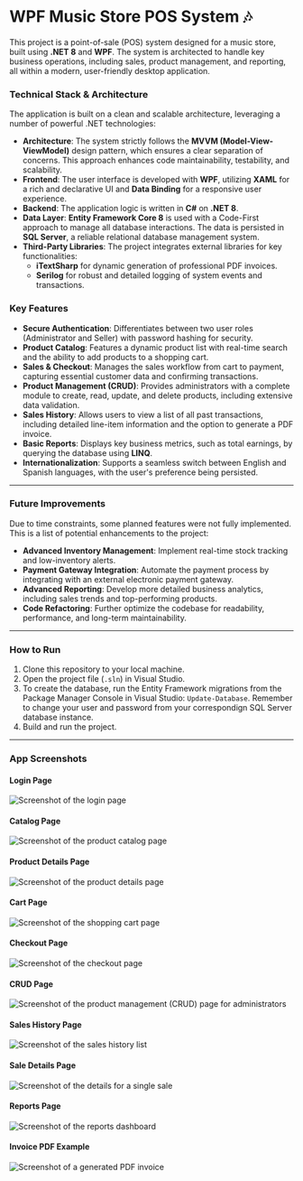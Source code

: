 # WPF Music Store POS System 🎶

This project is a point-of-sale (POS) system designed for a music store, built using **.NET 8** and **WPF**. The system is architected to handle key business operations, including sales, product management, and reporting, all within a modern, user-friendly desktop application.

### Technical Stack & Architecture

The application is built on a clean and scalable architecture, leveraging a number of powerful .NET technologies:

* **Architecture**: The system strictly follows the **MVVM (Model-View-ViewModel)** design pattern, which ensures a clear separation of concerns. This approach enhances code maintainability, testability, and scalability.
* **Frontend**: The user interface is developed with **WPF**, utilizing **XAML** for a rich and declarative UI and **Data Binding** for a responsive user experience.
* **Backend**: The application logic is written in **C#** on **.NET 8**.
* **Data Layer**: **Entity Framework Core 8** is used with a Code-First approach to manage all database interactions. The data is persisted in **SQL Server**, a reliable relational database management system.
* **Third-Party Libraries**: The project integrates external libraries for key functionalities:
    * **iTextSharp** for dynamic generation of professional PDF invoices.
    * **Serilog** for robust and detailed logging of system events and transactions.

### Key Features

* **Secure Authentication**: Differentiates between two user roles (Administrator and Seller) with password hashing for security.
* **Product Catalog**: Features a dynamic product list with real-time search and the ability to add products to a shopping cart.
* **Sales & Checkout**: Manages the sales workflow from cart to payment, capturing essential customer data and confirming transactions.
* **Product Management (CRUD)**: Provides administrators with a complete module to create, read, update, and delete products, including extensive data validation.
* **Sales History**: Allows users to view a list of all past transactions, including detailed line-item information and the option to generate a PDF invoice.
* **Basic Reports**: Displays key business metrics, such as total earnings, by querying the database using **LINQ**.
* **Internationalization**: Supports a seamless switch between English and Spanish languages, with the user's preference being persisted.

---

### Future Improvements

Due to time constraints, some planned features were not fully implemented. This is a list of potential enhancements to the project:

* **Advanced Inventory Management**: Implement real-time stock tracking and low-inventory alerts.
* **Payment Gateway Integration**: Automate the payment process by integrating with an external electronic payment gateway.
* **Advanced Reporting**: Develop more detailed business analytics, including sales trends and top-performing products.
* **Code Refactoring**: Further optimize the codebase for readability, performance, and long-term maintainability.

---

### How to Run

1.  Clone this repository to your local machine.
2.  Open the project file (`.sln`) in Visual Studio.
3.  To create the database, run the Entity Framework migrations from the Package Manager Console in Visual Studio: `Update-Database`. Remember to change your user and password from your correspondign SQL Server database instance.
4.  Build and run the project.

---

### App Screenshots

#### Login Page
![Screenshot of the login page](examples/loginPage.png)

#### Catalog Page
![Screenshot of the product catalog page](examples/catalogPage.png)

#### Product Details Page
![Screenshot of the product details page](examples/productDetailsPage.png)

#### Cart Page
![Screenshot of the shopping cart page](examples/cartPage.png)

#### Checkout Page
![Screenshot of the checkout page](examples/checkoutPage.png)

#### CRUD Page
![Screenshot of the product management (CRUD) page for administrators](examples/crudPage.png)

#### Sales History Page
![Screenshot of the sales history list](examples/salesHistoryPage.png)

#### Sale Details Page
![Screenshot of the details for a single sale](examples/saleDetailsPage.png)

#### Reports Page
![Screenshot of the reports dashboard](examples/reportsPage.png)

#### Invoice PDF Example
![Screenshot of a generated PDF invoice](examples/invoicePDF.png)
